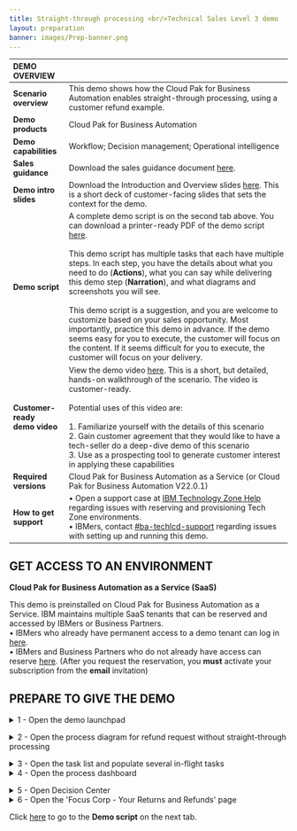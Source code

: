 ```yaml
---
title: Straight-through processing <br/>Technical Sales Level 3 demo
layout: preparation
banner: images/Prep-banner.png
---
```


<span id="top"></span>

| DEMO OVERVIEW |  |
| :--- | :--- |
| **Scenario overview** | This demo shows how the Cloud Pak for Business Automation enables straight-through processing, using a customer refund example. |
| **Demo products** | Cloud Pak for Business Automation |
| **Demo capabilities** | Workflow; Decision management; Operational intelligence |
| **Sales guidance** | Download the sales guidance document <a href="./files/Straight-through Processing Platinum Demo - Sales guidance.pdf" target="_blank" rel="noreferrer">here</a>. |
| **Demo intro slides** | Download the Introduction and Overview slides <a href="./files/Straight-through Processing Platinum Demo - Intro deck.pptx" target="_blank" rel="noreferrer">here</a>. This is a short deck of customer-facing slides that sets the context for the demo. |
| **Demo script** | A complete demo script is on the second tab above. You can download a printer-ready PDF of the demo script <a href="./files/Straight-through Processing Platinum Demo - PDF script.pdf" target="_blank" rel="noreferrer">here</a>. <br/><br/> This demo script has multiple tasks that each have multiple steps. In each step, you have the details about what you need to do (**Actions**), what you can say while delivering this demo step (**Narration**), and what diagrams and screenshots you will see. <br/><br/> This demo script is a suggestion, and you are welcome to customize based on your sales opportunity. Most importantly, practice this demo in advance. If the demo seems easy for you to execute, the customer will focus on the content. If it seems difficult for you to execute, the customer will focus on your delivery. |
| **Customer-ready <br/> demo video** | View the demo video <a href="https://ibm.box.com/s/3kyuqlhaqqzshbstwjiwgzclg2gmo3vy" target="_blank" rel="noreferrer">here</a>. This is a short, but detailed, hands-on walkthrough of the scenario. The video is customer-ready.<br/><br/>Potential uses of this video are:<br/><br/>1. Familiarize yourself with the details of this scenario <br/>2. Gain customer agreement that they would like to have a tech-seller do a deep-dive demo of this scenario <br/>3. Use as a prospecting tool to generate customer interest in applying these capabilities |
| **Required versions** | Cloud Pak for Business Automation as a Service (or Cloud Pak for Business Automation V22.0.1) |
| **How to get support** | • Open a support case at <a href="https://techzone.ibm.com/help" target="_blank" rel="noreferrer">IBM Technology Zone Help</a> regarding issues with reserving and provisioning Tech Zone environments.<br/>• IBMers, contact <a href="https://ibm.enterprise.slack.com/archives/C06HT5PHLN9" target="_blank" rel="noreferrer">#ba-techlcd-support</a>  regarding issues with setting up and running this demo. |

## **GET ACCESS TO AN ENVIRONMENT**

**Cloud Pak for Business Automation as a Service (SaaS)**

This demo is preinstalled on Cloud Pak for Business Automation as a Service. IBM maintains multiple SaaS tenants that can be reserved and accessed by IBMers or Business Partners. <br/>
• IBMers who already have permanent access to a demo tenant can log in <a href="https://www.automationcloud.ibm.com/" target="_blank" rel="noreferrer">here</a>. <br/>
• IBMers and Business Partners who do not already have access can reserve <a href="https://techzone.ibm.com/collection/business-automation-saas#tab-1" target="_blank" rel="noreferrer">here</a>. (After you request the reservation, you **must** activate your subscription from the **email** invitation)


## **PREPARE TO GIVE THE DEMO**

<span id="importFlow"></span>
<details markdown="1">

<summary>1 - Open the demo launchpad </summary>

The Refund Request Demo Launchpad is used to open all the user interfaces used in the demo.<br/>
Access your IBM Cloud Pak for Business Automation as a Service tenant <a href="https://www.automationcloud.ibm.com/" target="_blank" rel="noreferrer">here</a>.

1.1 Enter your email address and log in to IBM Cloud Pak for Business Automation as a Service.<br/><img src="./images/Prep1.1.png" width="800" /><br/>
1.2 Click the dropdown menu in the top left corner of the screen.<br/><img src="./images/Prep1.2.png" width="800" /><br/>
1.3 Set the **Current environment** to **Production**.<br/><img src="./images/Prep1.3.png" width="800" /><br/>
1.4 Click **Run**.<br/><img src="./images/Prep1.4.png" width="800" /><br/>
1.5 Click **Business Automation Apps**.<br/><img src="./images/Prep1.5.png" width="800" /><br/>
1.6 The **Refund request use case** demo launchpad should now appear.<br/><img src="./images/Prep1.6.png" width="800" /><br/>

**[Go to top](#top)**

</details>

<span id="importFlow"></span>
<details markdown="1">

<summary>2 - Open the process diagram for refund request without straight-through processing</summary>

You will use Process Designer to open the **Refund Request without STP** process diagram.

<inline-notification text="Currently the navigation to open Process Designer depends on the SaaS tenant you are using, which is indicated by the link that appears after clicking <strong>Hector</strong>."></inline-notification>

2.1 Click **Hector, the Process Analyst**.<br/><img src="./images/Prep2.1.png" width="800" /><br/>Make note of the link that appears.<br/><br/>
 • If the label on the link is **Business Automation Studio** (1), then follow the steps below. <br/><img src="./images/Prep2.1a.png" width="300" /><br/>
 • If the label on the link is **Workflow Center** (2), then go to <a href="#altsection2">Step 2a</a> below.<br/><img src="./images/Prep2.1b.png" width="300" /><br/>
2.2 Copy the **Business Automation Studio** URL and open it in a new browser tab. Click **Business Automations**.<br/><img src="./images/Prep2.2.png" width="800" /><br/>
2.3 Click **Workflow**.<br/><img src="./images/Prep2.3.png" width="800" /><br/>
2.4 Click **Open** on the **Refund Request** tile (you may need to page through the **Business automations**).<br/><img src="./images/Prep2.4.png" width="800" /><br/>
2.5 Inside the process app, click **Processes**, and then click **Request Refund without STP**.<br/><img src="./images/Prep2.5.png" width="800" /><br/>
2.6 The **Refund Request without STP** process diagram will open.<br/>
<inline-notification text="This will be the tab to display when you start the demo."></inline-notification><br/>
<img src="./images/Stu_3.7.png" width="800" /><br/>
<br/>
<a id="altsection2"></a>

<span id="importFlow"></span>
<details markdown="1">

<summary>2a - Open the process diagram for refund request without straight-through processing (Workflow Center only) </summary><br/>
2.1 Click **Hector, the Process Analyst**. <br/><img src="./images/Prep2.1.png" width="800" /><br/>
2.2 Copy the automatically-generated URL, then paste it to a new browser tab to open Business Automation Studio.<br/>
2.3 Next, click the **Process apps** tile.<br/><img src="./images/2.2.Saas.png" width="800" /><br/>
2.4 Next, click the **Refund Request** title of the corresponding tile.<br/><img src="./images/Stu_2.3.png" width="800" /><br/>
2.5 Inside the process app, click **Processes**, and then click **Refund Request without STP**.<br/><img src="./images/Stu_3.6.png" width="800" /><br/>
2.6 The **Refund Request without STP** process diagram will open.<br/>
<inline-notification text="This will be the tab to display when you start the demo."></inline-notification><br/>
<img src="./images/Stu_3.7.png" width="800" /><br/>
</details>
<br/>

**[Go to top](#top)**
</details>

<span id="importFlow"></span>
<details markdown="1">
<summary>3 - Open the task list and populate several in-flight tasks</summary>
<inline-notification text="Currently the interface used for the task list depends on the SaaS tenant you are using."></inline-notification>

In this step, you will open the task list view in a new tab and populate some in-flight process instances so there are tasks in the inbox.

3.1 Go to the Refund Request Demo Launchpad (pictured below) and click **Sam, the Refund Investigator**.<br/><img src="./images/Prep3.1.png" width="800" /><br/>
 • If you see a **Workplace** (1), then follow the steps below. If you see the **automatically-generated URLs** (2), skip to <a href="#altsection3">here</a>.<br/><img src="./images/3.1-workplace-or-urls.png" width="800" /><br/>
3.2  From **Workplace**, click **Start Workflow**.<br/><img src="./images/3.2-start-workflow.png" width="800" /><br/>
3.3 Click the **Request Refund** tile (1) (you may need to scroll down). Click **Launch** (2).<br/><img src="./images/Prep3.3.png" width="800" /><br/>
3.4  Repeat **two more times** to generate three tasks. You should now see at least three tasks in the inbox. Leave the task inbox open.<br/><img src="./images/3.3-three-tasks.png" width="800" />
<inline-notification text="The tasks will be automatically deleted after 12 hours to keep things clean for other users."></inline-notification><br/>
<a id="altsection3"></a>

<span id="importFlow"></span>
<details markdown="1">
<summary>3a - Open the task list and populate several in-flight tasks (Process Portal only) </summary>

In this step, you will open the task list view in a new tab and populate some in-flight process instances so there are tasks in the inbox.

3.1 Go to the Refund Request Demo Launchpad (pictured below) and click **Sam, the Refund Investigator**.<br/><img src="./images/Prep3.1.png" width="800" /><br/>
<inline-notification text="If you see <strong>automatically-generated URLs</strong>, then follow these steps. Otherwise, for <strong>Workplace</strong> use section 3 above."></inline-notification><br/>
3.2 Copy the automatically-generated URL for **Process Portal** (Navigator Work Dashboard is not supported for process creation), then paste it to a new browser tab.<br/><img src="./images/two.png" width="800" /><br/>
3.3 Under **Launch**, click **Refund Request** three times to generate a few new processes.<br/><img src="./images/three.png" width="800" /><br/>
3.4 Three new tasks should appear in the **Work** inbox.<br/><img src="./images/four.png" width="800" /><br/>
3.5 Leave this tab open for the demo. If you prefer Navigator you can close it, go back and use the automatically-generated URL to open Navigator and then navigate to the Work Dashboard.<br/>
</details>
<br/>
**[Go to top](#top)**

</details>
<span id="importFlow"></span>
<details markdown="1">

<summary>4 - Open the process dashboard</summary>
In this step, you will you will open the **Refund Request dashboard** in a new tab.

4.1 Go to the Refund Request Demo Launchpad (pictured below), and click **Tom, the Business Analyst**.<br/><img src="./images/Prep4.1.png" width="800" /><br/>
4.2 Business Performance Center will open in a new tab. Click the **Refund Request (RR) - Week 1** dashboard.<br/><img src="./images/Stu_5.2.png" width="800" /><br/>
4.3 The **Refund Request (RR) - Week 1** dashboard will open.<br/><img src="./images/Stu_5.3.png" width="800" />

**[Go to top](#top)**
</details>

<span id="importFlow"></span>
<details markdown="1">
<summary>5 - Open Decision Center</summary>

In this step, you will open **Decision Center** in a new tab.

5.1 Go to the Refund Request Demo Launchpad, and click **Emma, the Rules Manager**.<br/><img src="./images/Prep5.1.png" width="800" /><br/>
5.2 **Decision Center** will open in a new tab.<br/><br/>
5.3 If asked to log in, use the default `odmAdmin`/`odmAdmin` username and password.<br/>
<inline-notification text="The list of decision services will be different depending on your environment and permissions."></inline-notification><br/>
<img src="./images/DecisionCenter.png" width="800" /><br/>

**[Go to top](#top)**

</details>
<span id="importFlow"></span>
<details markdown="1">

<summary>6 - Open the 'Focus Corp - Your Returns and Refunds' page</summary>

In this step, you will open the **Focus Corp - Your Returns and Refunds** page in a new tab. This is where you will demonstrate how to submit refund requests as a customer.

6.1 Go to the Refund Request Demo Launchpad, and click **Anna, the Customer**.<br/><img src="./images/Prep6.1.png" width="800" /><br/>
6.2 The **Focus Corp - Your Returns and Refunds** page will open. <br/><img src="./images/Stu_7.2.png" width="800" /><br/>

**[Go to top](#top)**

</details>

Click [here](demo-script) to go to the **Demo script** on the next tab.

